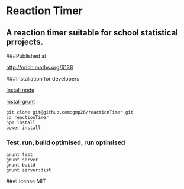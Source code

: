Reaction Timer
==============

A reaction timer suitable for school statistical prrojects.
---------------

###Published at

http://nrich.maths.org/6138


###Installation for developers

[Install node](http://nodejs.org) 

[Install grunt](http://gruntjs.com/)

```
git clone git@github.com:gmp26/reactionTimer.git
cd reactionTimer
npm install
bower install
```

### Test, run, build optimised, run optimised
```
grunt test
grunt server
grunt build
grunt server:dist
```

###License
MIT


